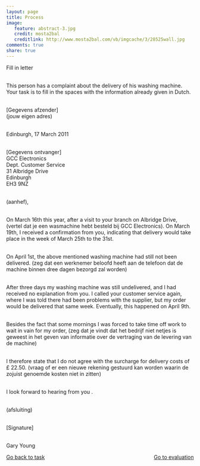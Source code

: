 ```yaml
---
layout: page 
title: Process
image: 
   feature: abstract-3.jpg
   credit: mosta2bal
   creditlink: http://www.mosta2bal.com/vb/imgcache/3/28525wall.jpg
comments: true
share: true 
---
```

Fill in letter

<br>This person has a complaint about the delivery of his washing  machine. Your task is to fill in the spaces with the information already given in Dutch. 

<br>[Gegevens afzender]
<br>(jouw eigen adres)

<br>Edinburgh, 17 March 2011

<br>[Gegevens ontvanger]
<br>GCC Electronics
<br>Dept. Customer Service
<br>31 Albridge Drive
<br>Edinburgh
<br>EH3 9NZ



<br>(aanhef),

<br>On March 16th this year, after a visit to your branch on Albridge Drive, (vertel dat je een wasmachine hebt besteld bij GCC Electronics). On March 19th, I received a confirmation from you, indicating that delivery would take place in the week of March 25th to the 31st.

<br>On April 1st, the above mentioned washing machine had still not been delivered. (zeg dat een werknemer beloofd heeft aan de telefoon dat de machine binnen dree dagen bezorgd zal worden)

<br>After three days my washing machine was still undelivered, and I had received no explanation from you. I called your customer service again, where I was told there had been problems with the supplier, but my order would be delivered that same week. Eventually, this happened on April 9th.

<br>Besides the fact that some mornings I was forced to take time off work to wait in vain for my order, (zeg dat je vindt dat het bedrijf niet netjes is geweest in het geven van informatie over de vertraging van de levering van de machine)

<br>I therefore state that I do not agree with the surcharge for delivery costs of £ 22.50. (vraag of er een nieuwe rekening gestuurd kan worden waarin de zojuist genoemde kosten niet in zitten) 

<br>I look forward to hearing from you .

<br>(afsluiting)


<br>[Signature]


<br>Gary Young








<div style="float: left"> 
<a href="{{ site.url }}/retail/writing/task/" class="btn">Go back to task</a>
</div>

<div style="float: right"> 
<a href="{{ site.url }}/retail/writing/evaluation/" class="btn">Go to evaluation</a>
</div>